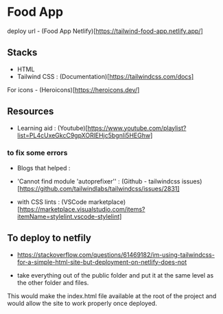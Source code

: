 # Food App

deploy url - (Food App Netlify)[https://tailwind-food-app.netlify.app/]

## Stacks

- HTML
- Tailwind CSS : (Documentation)[https://tailwindcss.com/docs]

For icons - (Heroicons)[https://heroicons.dev/]

## Resources

- Learning aid : (Youtube)[https://www.youtube.com/playlist?list=PL4cUxeGkcC9gpXORlEHjc5bgnIi5HEGhw]

### to fix some errors

- Blogs that helped :

* 'Cannot find module 'autoprefixer'' : (Github - tailwindcss issues)[https://github.com/tailwindlabs/tailwindcss/issues/2831]

* with CSS lints : (VSCode marketplace)[https://marketplace.visualstudio.com/items?itemName=stylelint.vscode-stylelint]

## To deploy to netfily

- https://stackoverflow.com/questions/61469182/im-using-tailwindcss-for-a-simple-html-site-but-deployment-on-netlify-does-not

* take everything out of the public folder and put it at the same level as the other folder and files.

This would make the index.html file available at the root of the project and would allow the site to work properly once deployed.
